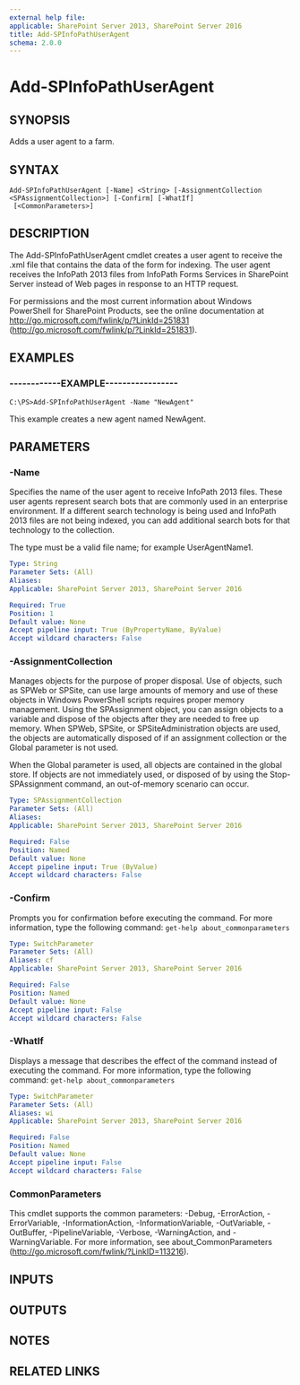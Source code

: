 ```yaml
---
external help file: 
applicable: SharePoint Server 2013, SharePoint Server 2016
title: Add-SPInfoPathUserAgent
schema: 2.0.0
---
```


# Add-SPInfoPathUserAgent

## SYNOPSIS
Adds a user agent to a farm.

## SYNTAX

```
Add-SPInfoPathUserAgent [-Name] <String> [-AssignmentCollection <SPAssignmentCollection>] [-Confirm] [-WhatIf]
 [<CommonParameters>]
```

## DESCRIPTION
The Add-SPInfoPathUserAgent cmdlet creates a user agent to receive the .xml file that contains the data of the form for indexing.
The user agent receives the InfoPath 2013 files from InfoPath Forms Services in SharePoint Server instead of Web pages in response to an HTTP request.

For permissions and the most current information about Windows PowerShell for SharePoint Products, see the online documentation at http://go.microsoft.com/fwlink/p/?LinkId=251831 (http://go.microsoft.com/fwlink/p/?LinkId=251831).

## EXAMPLES

### ------------EXAMPLE----------------- 
```
C:\PS>Add-SPInfoPathUserAgent -Name "NewAgent"
```

This example creates a new agent named NewAgent.

## PARAMETERS

### -Name
Specifies the name of the user agent to receive InfoPath 2013 files.
These user agents represent search bots that are commonly used in an enterprise environment.
If a different search technology is being used and InfoPath 2013 files are not being indexed, you can add additional search bots for that technology to the collection.

The type must be a valid file name; for example UserAgentName1.

```yaml
Type: String
Parameter Sets: (All)
Aliases: 
Applicable: SharePoint Server 2013, SharePoint Server 2016

Required: True
Position: 1
Default value: None
Accept pipeline input: True (ByPropertyName, ByValue)
Accept wildcard characters: False
```

### -AssignmentCollection
Manages objects for the purpose of proper disposal.
Use of objects, such as SPWeb or SPSite, can use large amounts of memory and use of these objects in Windows PowerShell scripts requires proper memory management.
Using the SPAssignment object, you can assign objects to a variable and dispose of the objects after they are needed to free up memory.
When SPWeb, SPSite, or SPSiteAdministration objects are used, the objects are automatically disposed of if an assignment collection or the Global parameter is not used.

When the Global parameter is used, all objects are contained in the global store.
If objects are not immediately used, or disposed of by using the Stop-SPAssignment command, an out-of-memory scenario can occur.

```yaml
Type: SPAssignmentCollection
Parameter Sets: (All)
Aliases: 
Applicable: SharePoint Server 2013, SharePoint Server 2016

Required: False
Position: Named
Default value: None
Accept pipeline input: True (ByValue)
Accept wildcard characters: False
```

### -Confirm
Prompts you for confirmation before executing the command.
For more information, type the following command: `get-help about_commonparameters`

```yaml
Type: SwitchParameter
Parameter Sets: (All)
Aliases: cf
Applicable: SharePoint Server 2013, SharePoint Server 2016

Required: False
Position: Named
Default value: None
Accept pipeline input: False
Accept wildcard characters: False
```

### -WhatIf
Displays a message that describes the effect of the command instead of executing the command.
For more information, type the following command: `get-help about_commonparameters`

```yaml
Type: SwitchParameter
Parameter Sets: (All)
Aliases: wi
Applicable: SharePoint Server 2013, SharePoint Server 2016

Required: False
Position: Named
Default value: None
Accept pipeline input: False
Accept wildcard characters: False
```

### CommonParameters
This cmdlet supports the common parameters: -Debug, -ErrorAction, -ErrorVariable, -InformationAction, -InformationVariable, -OutVariable, -OutBuffer, -PipelineVariable, -Verbose, -WarningAction, and -WarningVariable. For more information, see about_CommonParameters (http://go.microsoft.com/fwlink/?LinkID=113216).

## INPUTS

## OUTPUTS

## NOTES

## RELATED LINKS

